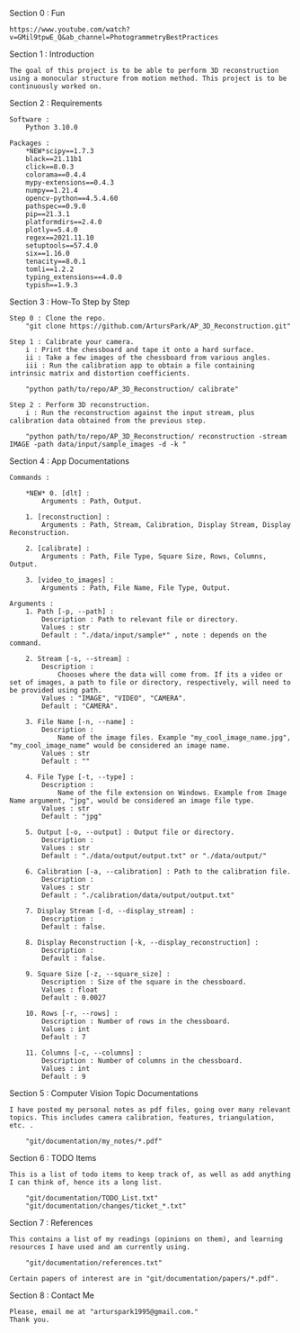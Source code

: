 Section 0 : Fun

    https://www.youtube.com/watch?v=GMil9tpwE_Q&ab_channel=PhotogrammetryBestPractices

Section 1 : Introduction

    The goal of this project is to be able to perform 3D reconstruction using a monocular structure from motion method. This project is to be continuously worked on.

Section 2 : Requirements

    Software :
    	Python 3.10.0

    Packages :
    	*NEW*scipy==1.7.3
    	black==21.11b1
    	click==8.0.3
    	colorama==0.4.4
    	mypy-extensions==0.4.3
    	numpy==1.21.4
    	opencv-python==4.5.4.60
    	pathspec==0.9.0
    	pip==21.3.1
    	platformdirs==2.4.0
    	plotly==5.4.0
    	regex==2021.11.10
    	setuptools==57.4.0
    	six==1.16.0
    	tenacity==8.0.1
    	tomli==1.2.2
    	typing_extensions==4.0.0
    	typish==1.9.3

Section 3 : How-To Step by Step

    Step 0 : Clone the repo.
    	"git clone https://github.com/ArtursPark/AP_3D_Reconstruction.git"

    Step 1 : Calibrate your camera.
    	i : Print the chessboard and tape it onto a hard surface.
    	ii : Take a few images of the chessboard from various angles.
    	iii : Run the calibration app to obtain a file containing intrinsic matrix and distortion coefficients.

    	"python path/to/repo/AP_3D_Reconstruction/ calibrate"

    Step 2 : Perform 3D reconstruction.
    	i : Run the reconstruction against the input stream, plus calibration data obtained from the previous step.

    	"python path/to/repo/AP_3D_Reconstruction/ reconstruction -stream IMAGE -path data/input/sample_images -d -k "

Section 4 : App Documentations

    Commands :

    	*NEW* 0. [dlt] :
    		Arguments : Path, Output.

    	1. [reconstruction] :
    		Arguments : Path, Stream, Calibration, Display Stream, Display Reconstruction.

    	2. [calibrate] :
    		Arguments : Path, File Type, Square Size, Rows, Columns, Output.

    	3. [video_to_images] :
    		Arguments : Path, File Name, File Type, Output.

    Arguments :
    	1. Path [-p, --path] :
    		Description : Path to relevant file or directory.
    		Values : str
    		Default : "./data/input/sample*" , note : depends on the command.

    	2. Stream [-s, --stream] :
    		Description :
    			Chooses where the data will come from. If its a video or set of images, a path to file or directory, respectively, will need to be provided using path.
    		Values : "IMAGE", "VIDEO", "CAMERA".
    		Default : "CAMERA".

    	3. File Name [-n, --name] :
    		Description :
    			Name of the image files. Example "my_cool_image_name.jpg", "my_cool_image_name" would be considered an image name.
    		Values : str
    		Default : ""

    	4. File Type [-t, --type] :
    		Description :
    			Name of the file extension on Windows. Example from Image Name argument, "jpg", would be considered an image file type.
    		Values : str
    		Default : "jpg"

    	5. Output [-o, --output] : Output file or directory.
    		Description :
    		Values : str
    		Default : "./data/output/output.txt" or "./data/output/"

    	6. Calibration [-a, --calibration] : Path to the calibration file.
    		Description :
    		Values : str
    		Default : "./calibration/data/output/output.txt"

    	7. Display Stream [-d, --display_stream] :
    		Description :
    		Default : false.

    	8. Display Reconstruction [-k, --display_reconstruction] :
    		Description :
    		Default : false.

    	9. Square Size [-z, --square_size] :
    		Description : Size of the square in the chessboard.
    		Values : float
    		Default : 0.0027

    	10. Rows [-r, --rows] :
    		Description : Number of rows in the chessboard.
    		Values : int
    		Default : 7

    	11. Columns [-c, --columns] :
    		Description : Number of columns in the chessboard.
    		Values : int
    		Default : 9

Section 5 : Computer Vision Topic Documentations

    I have posted my personal notes as pdf files, going over many relevant topics. This includes camera calibration, features, triangulation, etc. .

    	"git/documentation/my_notes/*.pdf"

Section 6 : TODO Items

    This is a list of todo items to keep track of, as well as add anything I can think of, hence its a long list.

    	"git/documentation/TODO_List.txt"
    	"git/documentation/changes/ticket_*.txt"

Section 7 : References

    This contains a list of my readings (opinions on them), and learning resources I have used and am currently using.

    	"git/documentation/references.txt"

    Certain papers of interest are in "git/documentation/papers/*.pdf".

Section 8 : Contact Me

    Please, email me at "arturspark1995@gmail.com."
    Thank you.
